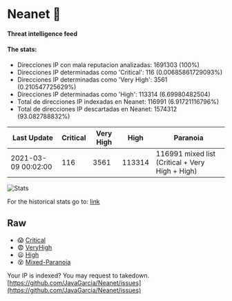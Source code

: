 # Neanet :hocho:
#### Threat intelligence feed
#### The stats:

- Direcciones IP con mala reputacion analizadas: 1691303 (100%)
- Direcciones IP determinadas como 'Critical':  116 (0.00685861729093%)
- Direcciones IP determinadas como 'Very High':  3561 (0.210547725629%)
- Direcciones IP determinadas como 'High':  113314 (6.69980482504)
- Total de direcciones IP indexadas en Neanet:  116991 (6.91721116796%)
- Total de direcciones IP descartadas en Neanet:  1574312 (93.082788832%)

| Last Update | Critical | Very High | High | Paranoia |
| --- | --- | --- | --- | --- |
| 2021-03-09 00:02:00 | 116 | 3561 | 113314 | 116991 mixed list (Critical + Very High + High)|

![Stats](https://docs.google.com/spreadsheets/d/e/2PACX-1vSnaNMIXVabIpDJjufMlzH7poXnshF3mgd8Is1g9ytUEzVsP5my4Trn8f-xkoLLQ38xpL3HtmUexLo6/pubchart?oid=501124687&format=image)

For the historical stats go to: [link](/stats.csv)
## Raw
- :scream: [Critical](https://raw.githubusercontent.com/JavaGarcia/Neanet/master/blacklists/neanet_critical.txt)
- :fearful: [VeryHigh](https://raw.githubusercontent.com/JavaGarcia/Neanet/master/blacklists/neanet_veryHigh.txtt)
- :frowning: [High](https://raw.githubusercontent.com/JavaGarcia/Neanet/master/blacklists/neanet_high.txt)
- :dizzy_face: [Mixed-Paranoia](https://raw.githubusercontent.com/JavaGarcia/Neanet/master/blacklists/neanet_all.txt)


Your IP is indexed? You may request to takedown. [https://github.com/JavaGarcia/Neanet/issues](https://github.com/JavaGarcia/Neanet/issues)





















































































































































































































































































































































































































































































































































































































































































































































































































































































































































































































































































































































































































































































































































































































































































































































































































































































































































































































































































































































































































































































































































































































































































































































































































































































































































































































































































































































































































































































































































































































































































































































































































































































































































































































































































































































































































































































































































































































































































































































































































































































































































































































































































































































































































































































































































































































































































































































































































































































































